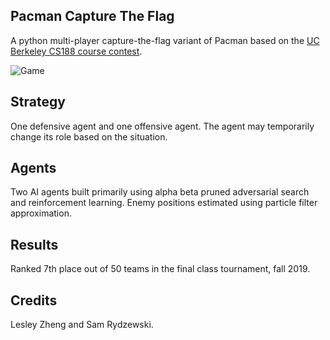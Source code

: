 ## Pacman Capture The Flag

A python multi-player capture-the-flag variant of Pacman based on the [UC Berkeley CS188 course contest](http://ai.berkeley.edu/contest.html).

![Game](http://ai.berkeley.edu/projects/release/contest/v1/002/capture_the_flag2.png)

## Strategy

One defensive agent and one offensive agent. The agent may temporarily change its role based on the situation.

## Agents

Two AI agents built primarily using alpha beta pruned adversarial search and reinforcement learning. Enemy positions estimated using particle filter approximation.

## Results

Ranked 7th place out of 50 teams in the final class tournament, fall 2019.

## Credits

Lesley Zheng and Sam Rydzewski.
